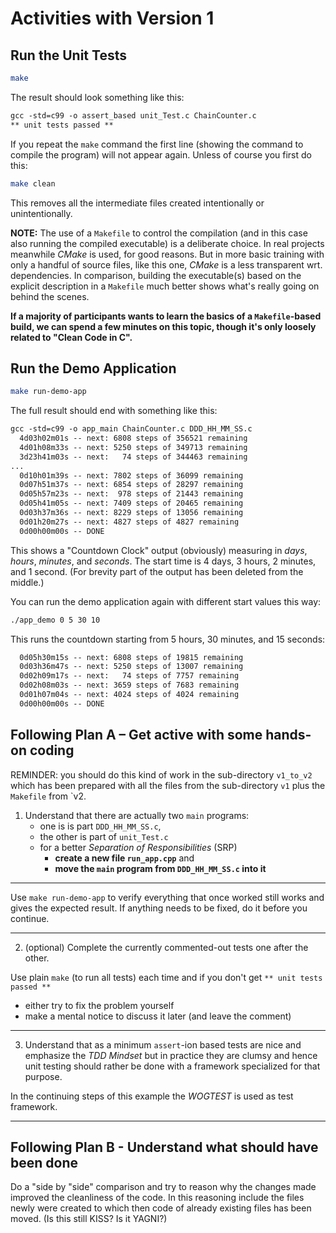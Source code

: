 # Activities with Version 1

## Run the Unit Tests

```sh
make
```

The result should look something like this:

```txt
gcc -std=c99 -o assert_based unit_Test.c ChainCounter.c
** unit tests passed **
```

If you repeat the `make` command the first line (showing the
command to compile the program) will not appear again. Unless of
course you first do this:

```sh
make clean
```

This removes all the intermediate files created intentionally or
unintentionally.

**NOTE:** The use of a `Makefile` to control the compilation (and
in this case also running the compiled executable) is a deliberate
choice. In real projects meanwhile *CMake* is used, for good
reasons. But in more basic training with only a handful of source
files, like this one, *CMake* is a less transparent wrt.
dependencies. In comparison, building the executable(s) based on
the explicit description in a `Makefile` much better shows what's
really going on behind the scenes.

**If a majority of participants wants to learn the basics of a
`Makefile`-based build, we can spend a few minutes on this topic,
though it's only loosely related to "Clean Code in C".**

## Run the Demo Application

```sh
make run-demo-app
```

The full result should end with something like this:

```txt
gcc -std=c99 -o app_main ChainCounter.c DDD_HH_MM_SS.c
  4d03h02m01s -- next: 6808 steps of 356521 remaining
  4d01h08m33s -- next: 5250 steps of 349713 remaining
  3d23h41m03s -- next:   74 steps of 344463 remaining
...
  0d10h01m39s -- next: 7802 steps of 36099 remaining
  0d07h51m37s -- next: 6854 steps of 28297 remaining
  0d05h57m23s -- next:  978 steps of 21443 remaining
  0d05h41m05s -- next: 7409 steps of 20465 remaining
  0d03h37m36s -- next: 8229 steps of 13056 remaining
  0d01h20m27s -- next: 4827 steps of 4827 remaining
  0d00h00m00s -- DONE
```

This shows a "Countdown Clock" output (obviously) measuring in
*days*, *hours*, *minutes*, and *seconds*. The start time is 4
days, 3 hours, 2 minutes, and 1 second. (For brevity part of the
output has been deleted from the middle.)

You can run the demo application again with different start values
this way:

```sh
./app_demo 0 5 30 10
```

This runs the countdown starting from 5 hours, 30 minutes, and 15
seconds:

```txt
  0d05h30m15s -- next: 6808 steps of 19815 remaining
  0d03h36m47s -- next: 5250 steps of 13007 remaining
  0d02h09m17s -- next:   74 steps of 7757 remaining
  0d02h08m03s -- next: 3659 steps of 7683 remaining
  0d01h07m04s -- next: 4024 steps of 4024 remaining
  0d00h00m00s -- DONE
```

## Following Plan A – Get active with some hands-on coding

REMINDER: you should do this kind of work in the sub-directory
`v1_to_v2` which has been prepared with all the files from the
sub-directory `v1` plus the `Makefile` from `v2.

1. Understand that there are actually two `main` programs:
   * one is is part `DDD_HH_MM_SS.c`,
   * the other is part of `unit_Test.c`
   * for a better *Separation of Responsibilities* (SRP)
     * **create a new file `run_app.cpp`** and  
     * **move the `main` program from `DDD_HH_MM_SS.c` into it**   

------------------------------------------------------------------

Use `make run-demo-app` to verify everything that once worked
still works and gives the expected result. If anything needs to be
fixed, do it before you continue.

------------------------------------------------------------------

2. (optional) Complete the currently commented-out tests one after
   the other.

Use plain `make` (to run all tests) each time and if you don't get
`** unit tests passed **`

* either try to fix the problem yourself
* make a mental notice to discuss it later (and leave the comment)

------------------------------------------------------------------

3. Understand that as a minimum `assert`-ion based tests are nice
   and emphasize the *TDD Mindset* but in practice they are clumsy
   and hence unit testing should rather be done with a framework
   specialized for that purpose.

In the continuing steps of this example the *WOGTEST* is used as
test framework.

------------------------------------------------------------------

## Following Plan B - Understand what should have been done

Do a "side by "side" comparison and try to reason why the changes
made improved the cleanliness of the code. In this reasoning
include the files newly were created to which then code of already
existing files has been moved. (Is this still KISS? Is it YAGNI?)
